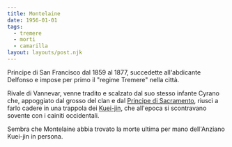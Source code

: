 ```yaml
---
title: Montelaine
date: 1956-01-01
tags:
  - tremere
  - morti
  - camarilla
layout: layouts/post.njk
---
```


Principe di San Francisco dal 1859 al 1877, succedette all'abdicante Delfonso e impose per primo il "regime Tremere" nella città.

Rivale di Vannevar, venne tradito e scalzato dal suo stesso infante Cyrano che, appoggiato dal grosso del clan e dal [Principe di Sacramento](/database/abe-powell), riuscì a farlo cadere in una trappola dei [Kuei-jin](/database/kuei-jin), che all'epoca si scontravano sovente con i cainiti occidentali.

Sembra che Montelaine abbia trovato la morte ultima per mano dell'Anziano Kuei-jin in persona.